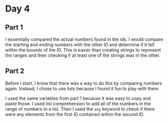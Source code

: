 # Day 4
## Part 1
I essentially compared the actual numbers found in the ids. I would compare the starting and ending numbers with the other ID and determine if it fell within the bounds of the ID. 
This is easier than creating strings to represent the ranges and then checking if at least one of the strings was in the other.

## Part 2
Before I start, I know that there was a way to do this by comparing numbers again. Instead, I chose to use lists because I found it fun to play with them.

I used the same variables from part 1 because it was easy to copy and paste those. I used list comprehension to add all of the numbers in the range of numbers to a list. Then I used the 
```any``` keyword to check if there were any elements from the first ID contained within the second ID.